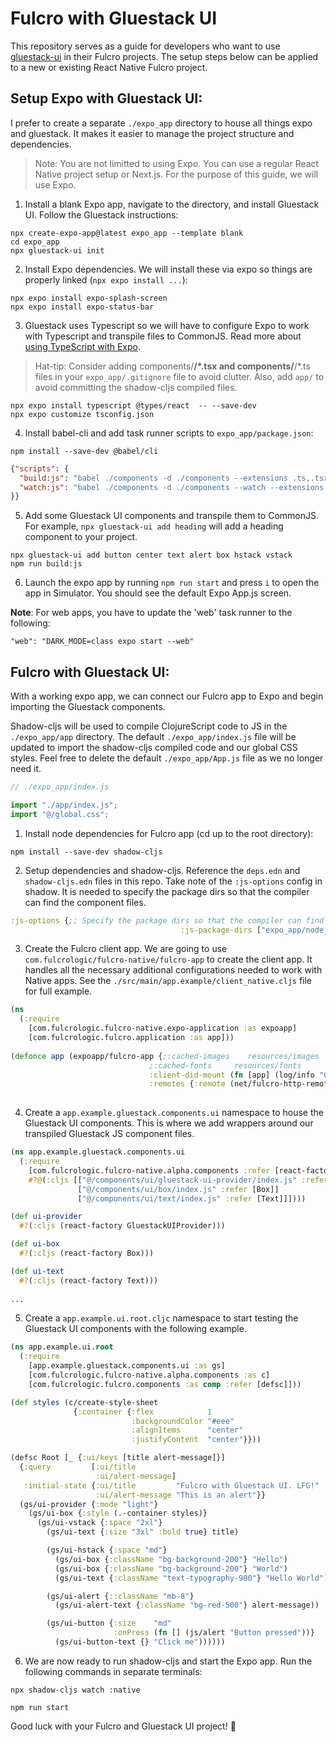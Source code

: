 # Fulcro with Gluestack UI

This repository serves as a guide for developers who want to use [gluestack-ui](https://gluestack.io/ui/docs/home/overview/quick-start) in their Fulcro projects. The setup steps below can be applied to a new or existing React Native Fulcro project.

## Setup Expo with Gluestack UI:
I prefer to create a separate `./expo_app` directory to house all things expo and gluestack. It 
makes it easier to manage the project structure and dependencies.

> Note: You are not limitted to using Expo. You can use a regular React Native project setup or Next.js. For the purpose of this guide, we will use Expo.

1. Install a blank Expo app, navigate to the directory, and install Gluestack UI. Follow the Gluestack instructions:
```shell
npx create-expo-app@latest expo_app --template blank
cd expo_app
npx gluestack-ui init
```

2. Install Expo dependencies. We will install these via expo so things are properly linked (`npx expo install ...`):
```shell
npx expo install expo-splash-screen
npx expo install expo-status-bar
```

3. Gluestack uses Typescript so we will have to configure Expo to work with Typescript and transpile files to CommonJS. Read more about [using TypeScript with Expo](https://docs.expo.dev/guides/typescript/).

> Hat-tip: Consider adding components/**/*.tsx and components/**/*.ts files in your `expo_app/.gitignore` file to avoid clutter. Also, add `app/` to avoid committing the shadow-cljs compiled files.

```shell
npx expo install typescript @types/react  -- --save-dev
npx expo customize tsconfig.json
```

4. Install babel-cli and add task runner scripts to `expo_app/package.json`:
```shell
npm install --save-dev @babel/cli
```
```json
{"scripts": {
  "build:js": "babel ./components -d ./components --extensions .ts,.tsx",
  "watch:js": "babel ./components -d ./components --watch --extensions .ts,.tsx"
}}
```

5. Add some Gluestack UI components and transpile them to CommonJS. For example, `npx gluestack-ui add heading` will add a heading component to your project.
```shell
npx gluestack-ui add button center text alert box hstack vstack
npm run build:js
```

6. Launch the expo app by running `npm run start` and press `i` to open the app in Simulator. You should see the default Expo App.js screen.

**Note**: For web apps, you have to update the 'web' task runner to the following:
```
"web": "DARK_MODE=class expo start --web"
```

## Fulcro with Gluestack UI:

With a working expo app, we can connect our Fulcro app to Expo and begin importing the Gluestack components. 

Shadow-cljs will be used to compile ClojureScript code to JS in the `./expo_app/app` directory. The default `./expo_app/index.js` file will be updated to import the shadow-cljs compiled code and our global CSS styles. Feel free to delete the default `./expo_app/App.js` file as we no longer need it.

```javascript
// ./expo_app/index.js

import "./app/index.js";
import "@/global.css";
```

1. Install node dependencies for Fulcro app (cd up to the root directory):
```shell
npm install --save-dev shadow-cljs
```

2. Setup dependencies and shadow-cljs. Reference the `deps.edn` and `shadow-cljs.edn` files in this repo. Take note of the `:js-options` config in shadow. It is needed to specify the package dirs so that the compiler can find the component files.
```clojure
:js-options {;; Specify the package dirs so that the compiler can find the component files
                                      :js-package-dirs ["expo_app/node_modules" "expo_app/components"]}
```

3. Create the Fulcro client app. We are going to use `com.fulcrologic/fulcro-native/fulcro-app` to create the client app. It handles all the necessary additional configurations needed to work with Native apps. See the `./src/main/app.example/client_native.cljs` file for full example.
```clojure
(ns
  (:require
    [com.fulcrologic.fulcro-native.expo-application :as expoapp]
    [com.fulcrologic.fulcro.application :as app]))
    
(defonce app (expoapp/fulcro-app {;:cached-images    resources/images
                               ;:cached-fonts     resources/fonts
                               :client-did-mount (fn [app] (log/info "Client did mount"))
                               :remotes {:remote (net/fulcro-http-remote {:url "http://localhost:3000/api"
                                                                          :request-middleware (rad-app/secured-request-middleware nil)})}}))
```

4. Create a `app.example.gluestack.components.ui` namespace to house the Gluestack UI components. This is where we add wrappers around our transpiled Gluestack JS component files.
```clojure
(ns app.example.gluestack.components.ui
  (:require
    [com.fulcrologic.fulcro-native.alpha.components :refer [react-factory]]
    #?@(:cljs [["@/components/ui/gluestack-ui-provider/index.js" :refer [GluestackUIProvider]]
               ["@/components/ui/box/index.js" :refer [Box]]
               ["@/components/ui/text/index.js" :refer [Text]]])))

(def ui-provider
  #?(:cljs (react-factory GluestackUIProvider)))

(def ui-box
  #?(:cljs (react-factory Box)))

(def ui-text
  #?(:cljs (react-factory Text)))
  
...
```

5. Create a `app.example.ui.root.cljc` namespace to start testing the Gluestack UI components with the following example.
```clojure
(ns app.example.ui.root
  (:require
    [app.example.gluestack.components.ui :as gs]
    [com.fulcrologic.fulcro-native.alpha.components :as c]
    [com.fulcrologic.fulcro.components :as comp :refer [defsc]]))

(def styles (c/create-style-sheet
              {:container {:flex            1
                           :backgroundColor "#eee"
                           :alignItems      "center"
                           :justifyContent  "center"}}))

(defsc Root [_ {:ui/keys [title alert-message]}]
  {:query         [:ui/title
                   :ui/alert-message]
   :initial-state {:ui/title         "Fulcro with Gluestack UI. LFG!"
                   :ui/alert-message "This is an alert"}}
  (gs/ui-provider {:mode "light"}
    (gs/ui-box {:style (.-container styles)}
      (gs/ui-vstack {:space "2xl"}
        (gs/ui-text {:size "3xl" :bold true} title)

        (gs/ui-hstack {:space "md"}
          (gs/ui-box {:className "bg-background-200"} "Hello")
          (gs/ui-box {:className "bg-background-200"} "World")
          (gs/ui-text {:className "text-typography-900"} "Hello World"))

        (gs/ui-alert {::className "mb-8"}
          (gs/ui-alert-text {:className "bg-red-500"} alert-message))

        (gs/ui-button {:size    "md"
                       :onPress (fn [] (js/alert "Button pressed"))}
          (gs/ui-button-text {} "Click me"))))))
```

6. We are now ready to run shadow-cljs and start the Expo app. Run the following commands in separate terminals:
```shell
npx shadow-cljs watch :native
```
```shell
npm run start
```

Good luck with your Fulcro and Gluestack UI project! 🚀
